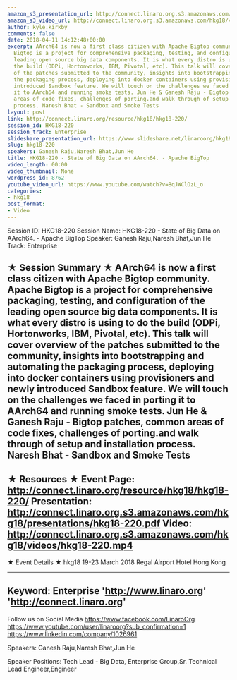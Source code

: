 ```yaml
---
amazon_s3_presentation_url: http://connect.linaro.org.s3.amazonaws.com/hkg18/presentations/hkg18-220.pdf
amazon_s3_video_url: http://connect.linaro.org.s3.amazonaws.com/hkg18/videos/hkg18-220.mp4
author: kyle.kirkby
comments: false
date: 2018-04-11 14:12:48+00:00
excerpt: AArch64 is now a first class citizen with Apache Bigtop community. Apache
  Bigtop is a project for comprehensive packaging, testing, and configuration of the
  leading open source big data components. It is what every distro is using to do
  the build (ODPi, Hortonworks, IBM, Pivotal, etc). This talk will cover overview
  of the patches submitted to the community, insights into bootstrapping and automating
  the packaging process, deploying into docker containers using provisioners and newly
  introduced Sandbox feature. We will touch on the challenges we faced in porting
  it to AArch64 and running smoke tests. Jun He & Ganesh Raju - Bigtop patches, common
  areas of code fixes, challenges of porting.and walk through of setup and installation
  process. Naresh Bhat - Sandbox and Smoke Tests
layout: post
link: http://connect.linaro.org/resource/hkg18/hkg18-220/
session_id: HKG18-220
session_track: Enterprise
slideshare_presentation_url: https://www.slideshare.net/linaroorg/hkg18220-state-of-big-data-on-aarch64-apache-bigtop
slug: hkg18-220
speakers: Ganesh Raju,Naresh Bhat,Jun He
title: HKG18-220 - State of Big Data on AArch64. - Apache BigTop
video_length: 00:00
video_thumbnail: None
wordpress_id: 8762
youtube_video_url: https://www.youtube.com/watch?v=BqJWClOzL_o
categories:
- hkg18
post_format:
- Video
---
```


Session ID: HKG18-220
Session Name: HKG18-220 - State of Big Data on AArch64. - Apache BigTop
Speaker: Ganesh Raju,Naresh Bhat,Jun He
Track: Enterprise


★ Session Summary ★
AArch64 is now a first class citizen with Apache Bigtop community. Apache Bigtop is a project for comprehensive packaging, testing, and configuration of the leading open source big data components. It is what every distro is using to do the build (ODPi, Hortonworks, IBM, Pivotal, etc). This talk will cover overview of the patches submitted to the community, insights into bootstrapping and automating the packaging process, deploying into docker containers using provisioners and newly introduced Sandbox feature. We will touch on the challenges we faced in porting it to AArch64 and running smoke tests. Jun He & Ganesh Raju - Bigtop patches, common areas of code fixes, challenges of porting.and walk through of setup and installation process. Naresh Bhat - Sandbox and Smoke Tests
---------------------------------------------------
★ Resources ★
Event Page: http://connect.linaro.org/resource/hkg18/hkg18-220/
Presentation: http://connect.linaro.org.s3.amazonaws.com/hkg18/presentations/hkg18-220.pdf
Video: http://connect.linaro.org.s3.amazonaws.com/hkg18/videos/hkg18-220.mp4
 ---------------------------------------------------
★ Event Details ★
hkg18
19-23 March 2018 
Regal Airport Hotel Hong Kong

---------------------------------------------------
Keyword: Enterprise
'http://www.linaro.org'
'http://connect.linaro.org'
---------------------------------------------------
Follow us on Social Media
https://www.facebook.com/LinaroOrg
https://www.youtube.com/user/linaroorg?sub_confirmation=1
https://www.linkedin.com/company/1026961

Speakers: Ganesh Raju,Naresh Bhat,Jun He

Speaker Positions: Tech Lead - Big Data, Enterprise Group,Sr. Technical Lead Engineer,Engineer


